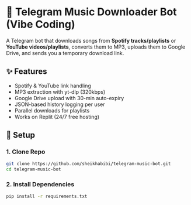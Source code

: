 # 🎵 Telegram Music Downloader Bot (Vibe Coding)

A Telegram bot that downloads songs from **Spotify tracks/playlists** or **YouTube videos/playlists**, converts them to MP3, uploads them to Google Drive, and sends you a temporary download link.

## ✨ Features
- Spotify & YouTube link handling
- MP3 extraction with yt-dlp (320kbps)
- Google Drive upload with 30-min auto-expiry
- JSON-based history logging per user
- Parallel downloads for playlists
- Works on Replit (24/7 free hosting)

## 🚀 Setup

### 1. Clone Repo
```bash
git clone https://github.com/sheikhabibi/telegram-music-bot.git
cd telegram-music-bot
```

### 2. Install Dependencies
```bash
pip install -r requirements.txt
```